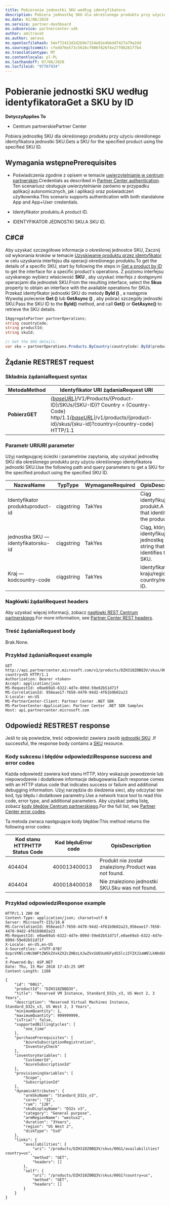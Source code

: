 ```yaml
---
title: Pobieranie jednostki SKU według identyfikatora
description: Pobiera jednostkę SKU dla określonego produktu przy użyciu określonego identyfikatora jednostki SKU.
ms.date: 01/08/2019
ms.service: partner-dashboard
ms.subservice: partnercenter-sdk
author: amitravat
ms.author: amrava
ms.openlocfilehash: 54ef72413d2d2b9e7154e82e4bbdd7427a79a2dd
ms.sourcegitcommit: cfedd76e573c5616cf006f826f4e27f08281f7b4
ms.translationtype: MT
ms.contentlocale: pl-PL
ms.lasthandoff: 07/08/2020
ms.locfileid: "97767934"
---
```

# <a name="get-a-sku-by-id"></a><span data-ttu-id="82413-103">Pobieranie jednostki SKU według identyfikatora</span><span class="sxs-lookup"><span data-stu-id="82413-103">Get a SKU by ID</span></span>

<span data-ttu-id="82413-104">**Dotyczy**</span><span class="sxs-lookup"><span data-stu-id="82413-104">**Applies To**</span></span>

- <span data-ttu-id="82413-105">Centrum partnerskie</span><span class="sxs-lookup"><span data-stu-id="82413-105">Partner Center</span></span>

<span data-ttu-id="82413-106">Pobiera jednostkę SKU dla określonego produktu przy użyciu określonego identyfikatora jednostki SKU.</span><span class="sxs-lookup"><span data-stu-id="82413-106">Gets a SKU for the specified product using the specified SKU ID.</span></span>

## <a name="prerequisites"></a><span data-ttu-id="82413-107">Wymagania wstępne</span><span class="sxs-lookup"><span data-stu-id="82413-107">Prerequisites</span></span>

- <span data-ttu-id="82413-108">Poświadczenia zgodnie z opisem w temacie [uwierzytelnianie w centrum partnerskim](partner-center-authentication.md).</span><span class="sxs-lookup"><span data-stu-id="82413-108">Credentials as described in [Partner Center authentication](partner-center-authentication.md).</span></span> <span data-ttu-id="82413-109">Ten scenariusz obsługuje uwierzytelnianie zarówno w przypadku aplikacji autonomicznych, jak i aplikacji oraz poświadczeń użytkownika.</span><span class="sxs-lookup"><span data-stu-id="82413-109">This scenario supports authentication with both standalone App and App+User credentials.</span></span>

- <span data-ttu-id="82413-110">Identyfikator produktu.</span><span class="sxs-lookup"><span data-stu-id="82413-110">A product ID.</span></span>

- <span data-ttu-id="82413-111">IDENTYFIKATOR JEDNOSTKI SKU.</span><span class="sxs-lookup"><span data-stu-id="82413-111">A SKU ID.</span></span>

## <a name="c"></a><span data-ttu-id="82413-112">C\#</span><span class="sxs-lookup"><span data-stu-id="82413-112">C\#</span></span>

<span data-ttu-id="82413-113">Aby uzyskać szczegółowe informacje o określonej jednostce SKU, Zacznij od wykonania kroków w temacie [Uzyskiwanie produktu przez identyfikator](get-a-product-by-id.md) w celu uzyskania interfejsu dla operacji określonego produktu.</span><span class="sxs-lookup"><span data-stu-id="82413-113">To get the details of a specific SKU, start by following the steps in [Get a product by ID](get-a-product-by-id.md) to get the interface for a specific product's operations.</span></span> <span data-ttu-id="82413-114">Z poziomu interfejsu uzyskanego wybierz właściwość **SKU** , aby uzyskać interfejs z dostępnymi operacjami dla jednostek SKU.</span><span class="sxs-lookup"><span data-stu-id="82413-114">From the resulting interface, select the **Skus** property to obtain an interface with the available operations for SKUs.</span></span> <span data-ttu-id="82413-115">Przekaż identyfikator jednostki SKU do metody **ById ()** , a następnie Wywołaj polecenie **Get ()** lub **GetAsync ()** , aby pobrać szczegóły jednostki SKU.</span><span class="sxs-lookup"><span data-stu-id="82413-115">Pass the SKU ID to the **ById()** method, and call **Get()** or **GetAsync()** to retrieve the SKU details.</span></span>

``` csharp
IAggregatePartner partnerOperations;
string countryCode;
string productId;
string skuId;

// Get the SKU details.
var sku = partnerOperations.Products.ByCountry(countryCode).ById(productId).Skus.ById(skuId).Get();
```

## <a name="rest-request"></a><span data-ttu-id="82413-116">Żądanie REST</span><span class="sxs-lookup"><span data-stu-id="82413-116">REST request</span></span>

### <a name="request-syntax"></a><span data-ttu-id="82413-117">Składnia żądania</span><span class="sxs-lookup"><span data-stu-id="82413-117">Request syntax</span></span>

| <span data-ttu-id="82413-118">Metoda</span><span class="sxs-lookup"><span data-stu-id="82413-118">Method</span></span>  | <span data-ttu-id="82413-119">Identyfikator URI żądania</span><span class="sxs-lookup"><span data-stu-id="82413-119">Request URI</span></span>                                                                                                         |
|---------|---------------------------------------------------------------------------------------------------------------------|
| <span data-ttu-id="82413-120">**Pobierz**</span><span class="sxs-lookup"><span data-stu-id="82413-120">**GET**</span></span> | <span data-ttu-id="82413-121">[*{baseURL}*](partner-center-rest-urls.md)/V1/Products/{Product-ID}/SKUs/{SKU-ID}? Country = {Country-Code} http/1.1</span><span class="sxs-lookup"><span data-stu-id="82413-121">[*{baseURL}*](partner-center-rest-urls.md)/v1/products/{product-id}/skus/{sku-id}?country={country-code} HTTP/1.1</span></span>   |

### <a name="uri-parameter"></a><span data-ttu-id="82413-122">Parametr URI</span><span class="sxs-lookup"><span data-stu-id="82413-122">URI parameter</span></span>

<span data-ttu-id="82413-123">Użyj następującej ścieżki i parametrów zapytania, aby uzyskać jednostkę SKU dla określonego produktu przy użyciu określonego identyfikatora jednostki SKU.</span><span class="sxs-lookup"><span data-stu-id="82413-123">Use the following path and query parameters to get a SKU for the specified product using the specified SKU ID.</span></span>

| <span data-ttu-id="82413-124">Nazwa</span><span class="sxs-lookup"><span data-stu-id="82413-124">Name</span></span>                   | <span data-ttu-id="82413-125">Typ</span><span class="sxs-lookup"><span data-stu-id="82413-125">Type</span></span>     | <span data-ttu-id="82413-126">Wymagane</span><span class="sxs-lookup"><span data-stu-id="82413-126">Required</span></span> | <span data-ttu-id="82413-127">Opis</span><span class="sxs-lookup"><span data-stu-id="82413-127">Description</span></span>                                                     |
|------------------------|----------|----------|-----------------------------------------------------------------|
| <span data-ttu-id="82413-128">Identyfikator produktu</span><span class="sxs-lookup"><span data-stu-id="82413-128">product-id</span></span>             | <span data-ttu-id="82413-129">ciąg</span><span class="sxs-lookup"><span data-stu-id="82413-129">string</span></span>   | <span data-ttu-id="82413-130">Tak</span><span class="sxs-lookup"><span data-stu-id="82413-130">Yes</span></span>      | <span data-ttu-id="82413-131">Ciąg identyfikujący produkt.</span><span class="sxs-lookup"><span data-stu-id="82413-131">A string that identifies the product.</span></span>                           |
| <span data-ttu-id="82413-132">jednostka SKU — identyfikator</span><span class="sxs-lookup"><span data-stu-id="82413-132">sku-id</span></span>                 | <span data-ttu-id="82413-133">ciąg</span><span class="sxs-lookup"><span data-stu-id="82413-133">string</span></span>   | <span data-ttu-id="82413-134">Tak</span><span class="sxs-lookup"><span data-stu-id="82413-134">Yes</span></span>      | <span data-ttu-id="82413-135">Ciąg, który identyfikuje jednostkę SKU.</span><span class="sxs-lookup"><span data-stu-id="82413-135">A string that identifies the SKU.</span></span>                               |
| <span data-ttu-id="82413-136">Kraj — kod</span><span class="sxs-lookup"><span data-stu-id="82413-136">country-code</span></span>           | <span data-ttu-id="82413-137">ciąg</span><span class="sxs-lookup"><span data-stu-id="82413-137">string</span></span>   | <span data-ttu-id="82413-138">Tak</span><span class="sxs-lookup"><span data-stu-id="82413-138">Yes</span></span>      | <span data-ttu-id="82413-139">Identyfikator kraju/regionu.</span><span class="sxs-lookup"><span data-stu-id="82413-139">A country/region ID.</span></span>                                            |

### <a name="request-headers"></a><span data-ttu-id="82413-140">Nagłówki żądań</span><span class="sxs-lookup"><span data-stu-id="82413-140">Request headers</span></span>

<span data-ttu-id="82413-141">Aby uzyskać więcej informacji, zobacz [nagłówki REST Centrum partnerskiego](headers.md).</span><span class="sxs-lookup"><span data-stu-id="82413-141">For more information, see [Partner Center REST headers](headers.md).</span></span>

### <a name="request-body"></a><span data-ttu-id="82413-142">Treść żądania</span><span class="sxs-lookup"><span data-stu-id="82413-142">Request body</span></span>

<span data-ttu-id="82413-143">Brak.</span><span class="sxs-lookup"><span data-stu-id="82413-143">None.</span></span>

### <a name="request-example"></a><span data-ttu-id="82413-144">Przykład żądania</span><span class="sxs-lookup"><span data-stu-id="82413-144">Request example</span></span>

```http
GET http://api.partnercenter.microsoft.com/v1/products/DZH318Z0BQ3V/skus/00G1?country=US HTTP/1.1
Authorization: Bearer <token>
Accept: application/json
MS-RequestId: e0ae69a5-6322-4d7e-809d-59e02b51d71f
MS-CorrelationId: 956eae17-7650-4470-94d2-4f61b9b02a23
X-Locale: en-US
MS-PartnerCenter-Client: Partner Center .NET SDK
MS-PartnerCenter-Application: Partner Center .NET SDK Samples
Host: api.partnercenter.microsoft.com
```

## <a name="rest-response"></a><span data-ttu-id="82413-145">Odpowiedź REST</span><span class="sxs-lookup"><span data-stu-id="82413-145">REST response</span></span>

<span data-ttu-id="82413-146">Jeśli to się powiedzie, treść odpowiedzi zawiera zasób [jednostki SKU](product-resources.md#sku) .</span><span class="sxs-lookup"><span data-stu-id="82413-146">If successful, the response body contains a [SKU](product-resources.md#sku) resource.</span></span>

### <a name="response-success-and-error-codes"></a><span data-ttu-id="82413-147">Kody sukcesu i błędów odpowiedzi</span><span class="sxs-lookup"><span data-stu-id="82413-147">Response success and error codes</span></span>

<span data-ttu-id="82413-148">Każda odpowiedź zawiera kod stanu HTTP, który wskazuje powodzenie lub niepowodzenie i dodatkowe informacje debugowania.</span><span class="sxs-lookup"><span data-stu-id="82413-148">Each response comes with an HTTP status code that indicates success or failure and additional debugging information.</span></span> <span data-ttu-id="82413-149">Użyj narzędzia do śledzenia sieci, aby odczytać ten kod, typ błędu i dodatkowe parametry.</span><span class="sxs-lookup"><span data-stu-id="82413-149">Use a network trace tool to read this code, error type, and additional parameters.</span></span> <span data-ttu-id="82413-150">Aby uzyskać pełną listę, zobacz [kody błędów Centrum partnerskiego](error-codes.md).</span><span class="sxs-lookup"><span data-stu-id="82413-150">For the full list, see [Partner Center error codes](error-codes.md).</span></span>

<span data-ttu-id="82413-151">Ta metoda zwraca następujące kody błędów:</span><span class="sxs-lookup"><span data-stu-id="82413-151">This method returns the following error codes:</span></span>

| <span data-ttu-id="82413-152">Kod stanu HTTP</span><span class="sxs-lookup"><span data-stu-id="82413-152">HTTP Status Code</span></span>     | <span data-ttu-id="82413-153">Kod błędu</span><span class="sxs-lookup"><span data-stu-id="82413-153">Error code</span></span>   | <span data-ttu-id="82413-154">Opis</span><span class="sxs-lookup"><span data-stu-id="82413-154">Description</span></span>                                                                                               |
|----------------------|--------------|-----------------------------------------------------------------------------------------------------------|
| <span data-ttu-id="82413-155">404</span><span class="sxs-lookup"><span data-stu-id="82413-155">404</span></span>                  | <span data-ttu-id="82413-156">400013</span><span class="sxs-lookup"><span data-stu-id="82413-156">400013</span></span>       | <span data-ttu-id="82413-157">Produkt nie został znaleziony.</span><span class="sxs-lookup"><span data-stu-id="82413-157">Product was not found.</span></span>                                                                                    |
| <span data-ttu-id="82413-158">404</span><span class="sxs-lookup"><span data-stu-id="82413-158">404</span></span>                  | <span data-ttu-id="82413-159">400018</span><span class="sxs-lookup"><span data-stu-id="82413-159">400018</span></span>       | <span data-ttu-id="82413-160">Nie znaleziono jednostki SKU.</span><span class="sxs-lookup"><span data-stu-id="82413-160">Sku was not found.</span></span>                                                                                        |

### <a name="response-example"></a><span data-ttu-id="82413-161">Przykład odpowiedzi</span><span class="sxs-lookup"><span data-stu-id="82413-161">Response example</span></span>

```http
HTTP/1.1 200 OK
Content-Type: application/json; charset=utf-8
Server: Microsoft-IIS/10.0
MS-CorrelationId: 956eae17-7650-4470-94d2-4f61b9b02a23,956eae17-7650-4470-94d2-4f61b9b02a23
MS-RequestId: e0ae69a5-6322-4d7e-809d-59e02b51d71f,e0ae69a5-6322-4d7e-809d-59e02b51d71f
X-Locale: en-US,en-US
X-SourceFiles: =?UTF-8?B?QzpcVXNlcnNcbWFtZW5kZVxkZXZcZHBzLXJwZVxSUEUuUGFydG5lci5TZXJ2aWNlLkNhdGFsb2dcV2ViQXBpc1xDYXRhbG9nU2VydmljZS5WMi5XZWJcdjFccHJvZHVjdHNcRFpIMzE4WjBCUTNWXHNrdXNcMDBHMQ==?=
X-Powered-By: ASP.NET
Date: Thu, 15 Mar 2018 17:43:25 GMT
Content-Length: 1108

{
    "id": "00G1",
    "productId": "DZH318Z0BQ3V",
    "title": "Reserved VM Instance, Standard_D32s_v3, US West 2, 3 Years",
    "description": "Reserved Virtual Machines Instance, Standard_D32s_v3, US West 2, 3 Years",
    "minimumQuantity": 1,
    "maximumQuantity": 999999999,
    "isTrial": false,
    "supportedBillingCycles": [
        "one_time"
    ],
    "purchasePrerequisites": [
        "AzureSubscriptionRegistration",
        "InventoryCheck"
    ],
    "inventoryVariables": [
        "CustomerId",
        "AzureSubscriptionId"
    ],
    "provisioningVariables": [
        "Scope",
        "SubscriptionId"
    ],
    "dynamicAttributes": {
        "armSkuName": "Standard_D32s_v3",
        "cores": "32",
        "ram": "128",
        "skuDisplayName": "D32s v3",
        "category": "General purpose",
        "armRegionName": "westus2",
        "duration": "3Years",
        "region": "US West 2",
        "diskType": "Ssd"
    },
    "links": {
        "availabilities": {
            "uri": "/products/DZH318Z0BQ3V/skus/00G1/availabilities?country=us",
            "method": "GET",
            "headers": []
        },
        "self": {
            "uri": "/products/DZH318Z0BQ3V/skus/00G1?country=us",
            "method": "GET",
            "headers": []
        }
    }
}
```
